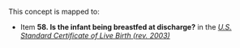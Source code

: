 This concept is mapped to:
* Item **58. Is the infant being breastfed at discharge?** in the *[U.S. Standard Certificate of Live Birth (rev. 2003)](https://www.cdc.gov/nchs/data/dvs/birth11-03final-ACC.pdf)*